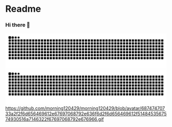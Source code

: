 # Readme
### Hi there 👋

![github contribution grid snake animation](https://raw.githubusercontent.com/shahradelahi/shahradelahi/output/github-contribution-grid-snake-dark.svg#gh-dark-mode-only)
![github contribution grid snake animation](https://raw.githubusercontent.com/shahradelahi/shahradelahi/output/github-contribution-grid-snake.svg#gh-light-mode-only)
https://github.com/morning120429/morning120429/blob/avatar/68747470733a2f2f6d656469612e67697068792e636f6d2f6d656469612f5148453567574930516a7146322f67697068792e676966.gif
